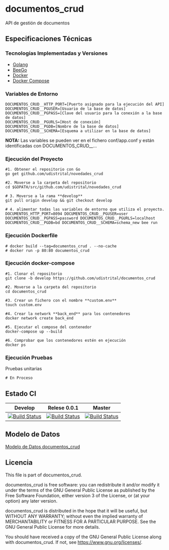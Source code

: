 # documentos_crud
API de gestión de documentos

## Especificaciones Técnicas

### Tecnologías Implementadas y Versiones
* [Golang](https://github.com/udistrital/introduccion_oas/blob/master/instalacion_de_herramientas/golang.md)
* [BeeGo](https://github.com/udistrital/introduccion_oas/blob/master/instalacion_de_herramientas/beego.md)
* [Docker](https://docs.docker.com/engine/install/ubuntu/)
* [Docker Compose](https://docs.docker.com/compose/)

### Variables de Entorno
```shell
DOCUMENTOS_CRUD__HTTP_PORT=[Puerto asignado para la ejecución del API]
DOCUMENTOS_CRUD__PGUSER=[Usuario de la base de datos]
DOCUMENTOS_CRUD__PGPASS=[Clave del usuario para la conexión a la base de datos]
DOCUMENTOS_CRUD__PGURLS=[Host de conexión]
DOCUMENTOS_CRUD__PGDB=[Nombre de la base de datos]
DOCUMENTOS_CRUD__SCHEMA=[Esquema a utilizar en la base de datos]
```
**NOTA:** Las variables se pueden ver en el fichero conf/app.conf y están identificadas con DOCUMENTOS_CRUD__...

### Ejecución del Proyecto
```shell
#1. Obtener el repositorio con Go
go get github.com/udistrital/novedades_crud

#2. Moverse a la carpeta del repositorio
cd $GOPATH/src/github.com/udistrital/novedades_crud

# 3. Moverse a la rama **develop**
git pull origin develop && git checkout develop

# 4. alimentar todas las variables de entorno que utiliza el proyecto.
DOCUMENTOS_HTTP_PORT=8094 DOCUMENTOS_CRUD__PGUSER=user DOCUMENTOS_CRUD__PGPASS=password DOCUMENTOS_CRUD__PGURLS=localhost DOCUMENTOS_CRUD__PGDB=bd DOCUMENTOS_CRUD__SCHEMA=schema_new bee run
```

### Ejecución Dockerfile
```shell
# docker build --tag=documentos_crud . --no-cache
# docker run -p 80:80 documentos_crud
```

### Ejecución docker-compose
```shell
#1. Clonar el repositorio
git clone -b develop https://github.com/udistrital/documentos_crud

#2. Moverse a la carpeta del repositorio
cd documentos_crud

#3. Crear un fichero con el nombre **custom.env**
touch custom.env

#4. Crear la network **back_end** para los contenedores
docker network create back_end

#5. Ejecutar el compose del contenedor
docker-compose up --build

#6. Comprobar que los contenedores estén en ejecución
docker ps
```

### Ejecución Pruebas

Pruebas unitarias
```shell
# En Proceso
```
## Estado CI

| Develop | Relese 0.0.1 | Master |
| -- | -- | -- |
| [![Build Status](https://hubci.portaloas.udistrital.edu.co/api/badges/udistrital/documentos_crud/status.svg?ref=refs/heads/develop)](https://hubci.portaloas.udistrital.edu.co/udistrital/documentos_crud) | [![Build Status](https://hubci.portaloas.udistrital.edu.co/api/badges/udistrital/documentos_crud/status.svg?ref=refs/heads/release/0.0.1)](https://hubci.portaloas.udistrital.edu.co/udistrital/documentos_crud) | [![Build Status](https://hubci.portaloas.udistrital.edu.co/api/badges/udistrital/documentos_crud/status.svg)](https://hubci.portaloas.udistrital.edu.co/udistrital/documentos_crud) |


## Modelo de Datos
[Modelo de Datos documentos_crud](/sql/modelo_documentos_crud.png)

## Licencia

This file is part of documentos_crud.

documentos_crud is free software: you can redistribute it and/or modify it under the terms of the GNU General Public License as published by the Free Software Foundation, either version 3 of the License, or (at your option) any later version.

documentos_crud is distributed in the hope that it will be useful, but WITHOUT ANY WARRANTY; without even the implied warranty of MERCHANTABILITY or FITNESS FOR A PARTICULAR PURPOSE. See the GNU General Public License for more details.

You should have received a copy of the GNU General Public License along with documentos_crud. If not, see https://www.gnu.org/licenses/.
